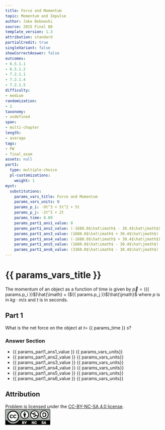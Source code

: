 ```yaml
---
title: Force and Momentum
topic: Momentum and Impulse
author: Jake Bobowski
source: 2015 Final Q8
template_version: 1.3
attribution: standard
partialCredit: true
singleVariant: false
showCorrectAnswer: false
outcomes:
- 6.5.1.1
- 6.5.1.2
- 7.2.1.1
- 7.2.1.4
- 7.2.1.5
difficulty:
- medium
randomization:
- 2
taxonomy:
- undefined
span:
- multi-chapter
length:
- average
tags:
- PW
- final_exam
assets: null
part1:
  type: multiple-choice
  pl-customizations:
    weight: 1
myst:
  substitutions:
    params_vars_title: Force and Momentum
    params_vars_units: N
    params_p_i: -9t^3 + 5t^2 + 5t
    params_p_j: -2t^2 + 2t
    params_time: 8.09
    params_part1_ans1_value: 0
    params_part1_ans2_value: (-1680.0$\hat\imath$ - 30.4$\hat\jmath$)
    params_part1_ans3_value: (1680.0$\hat\imath$ + 30.4$\hat\jmath$)
    params_part1_ans4_value: (-1680.0$\hat\imath$ + 30.4$\hat\jmath$)
    params_part1_ans5_value: (1680.0$\hat\imath$ - 30.4$\hat\jmath$)
    params_part1_ans6_value: (3360.0$\hat\imath$ - 30.4$\hat\jmath$)
---
```

# {{ params_vars_title }}
The momentum of an object as a function of time is given by $\vec{p} = (${{ params.p_i }}$)\hat{\imath} + (${{ params.p_j }}$)\hat{\jmath}$ where $p$ is in $kg\cdot m/s$ and $t$ is in seconds.

## Part 1

What is the net force on the object at $t=$ {{ params_time }} $s$?

### Answer Section

- {{ params_part1_ans1_value }} {{ params_vars_units}}
- {{ params_part1_ans2_value }} {{ params_vars_units}}
- {{ params_part1_ans3_value }} {{ params_vars_units}}
- {{ params_part1_ans4_value }} {{ params_vars_units}}
- {{ params_part1_ans5_value }} {{ params_vars_units}}
- {{ params_part1_ans6_value }} {{ params_vars_units}}

## Attribution

Problem is licensed under the [CC-BY-NC-SA 4.0 license](https://creativecommons.org/licenses/by-nc-sa/4.0/).<br> ![The Creative Commons 4.0 license requiring attribution-BY, non-commercial-NC, and share-alike-SA license.](https://raw.githubusercontent.com/firasm/bits/master/by-nc-sa.png)